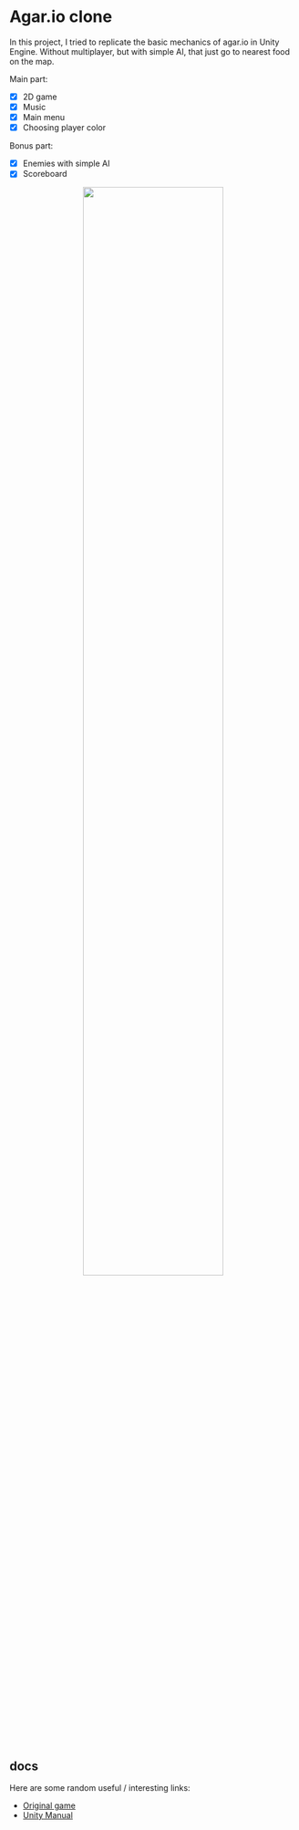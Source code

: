 # Agar.io clone

In this project, I tried to replicate the basic mechanics of agar.io in Unity Engine.
Without multiplayer, but with simple AI, that just go to nearest food on the map.

Main part:
- [x] 2D game
- [x] Music
- [x] Main menu
- [x] Choosing player color

Bonus part:
- [x] Enemies with simple AI
- [x] Scoreboard

<p align="center">
  <img src="/preview.gif" width="70%" />
</p>

## docs

Here are some random useful / interesting links:
- [Original game](https://agar.io/)
- [Unity Manual](https://docs.unity3d.com/Manual/UnityManual.html)